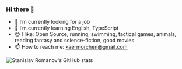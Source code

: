 ### Hi there 👋

- 🔭 I’m currently looking for a job
- 🌱 I’m currently learning English, TypeScript
- 😊 I like: Open Source, running, swimming, tactical games, animals, reading fantasy and science-fiction, good movies
- 📫 How to reach me: kaermorchen@gmail.com

![Stanislav Romanov's GitHub stats](https://github-readme-stats.vercel.app/api?username=kaermorchen&show_icons=true&theme=dark)
